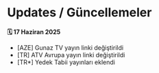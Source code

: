 # Updates / Güncellemeler
 
**🗓 17 Haziran 2025**
- [AZE] Gunaz TV yayın linki değiştirildi
- [TR]  ATV Avrupa yayın linki değiştirildi
- [TR*] Yedek Tabii yayınları eklendi
